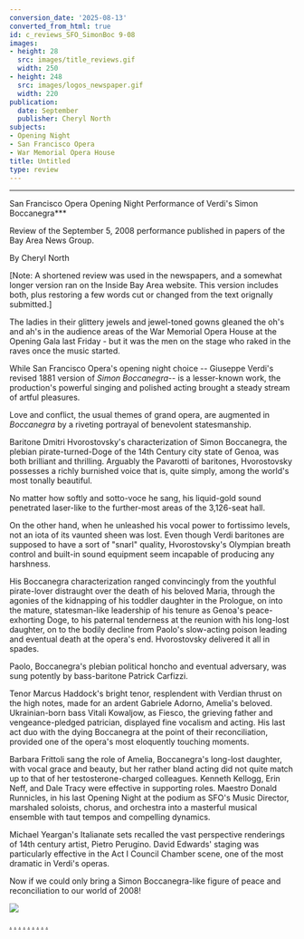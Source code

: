 ```yaml
---
conversion_date: '2025-08-13'
converted_from_html: true
id: c_reviews_SFO_SimonBoc 9-08
images:
- height: 28
  src: images/title_reviews.gif
  width: 250
- height: 248
  src: images/logos_newspaper.gif
  width: 220
publication:
  date: September
  publisher: Cheryl North
subjects:
- Opening Night
- San Francisco Opera
- War Memorial Opera House
title: Untitled
type: review
---
```


***

San Francisco Opera Opening Night Performance of Verdi's Simon Boccanegra***

Review of the September 5, 2008 performance published in papers of the Bay Area News Group.

By Cheryl North

[Note: A shortened review was used in the newspapers, and a somewhat longer version ran on the Inside Bay Area website. This version includes both, plus restoring a few words cut or changed from the text orignally submitted.]

The ladies in their glittery jewels and jewel-toned gowns gleaned the oh's and ah's in the audience areas of the War Memorial Opera House at the Opening Gala last Friday - but it was the men on the stage who raked in the raves once the music started.

 While San Francisco Opera's opening night choice -- Giuseppe Verdi's revised 1881 version of *Simon Boccanegra*-- is a lesser-known work, the production's powerful singing and polished acting brought a steady stream of artful pleasures.

Love and conflict, the usual themes of grand opera, are augmented in *Boccanegra* by a riveting portrayal of benevolent statesmanship.

 Baritone Dmitri Hvorostovsky's characterization of Simon Boccanegra, the plebian pirate-turned-Doge of the 14th Century city state of Genoa, was both brilliant and thrilling. Arguably the Pavarotti of baritones, Hvorostovsky possesses a richly burnished voice that is, quite simply, among the world's most tonally beautiful.

 No matter how softly and sotto-voce he sang, his liquid-gold sound penetrated laser-like to the further-most areas of the 3,126-seat hall.

On the other hand, when he unleashed his vocal power to fortissimo levels, not an iota of its vaunted sheen was lost. Even though Verdi baritones are supposed to have a sort of "snarl" quality, Hvorostovsky's Olympian breath control and built-in sound equipment seem incapable of producing any harshness.

 His Boccanegra characterization ranged convincingly from the youthful pirate-lover distraught over the death of his beloved Maria, through the agonies of the kidnapping of his toddler daughter in the Prologue, on into the mature, statesman-like leadership of his tenure as Genoa's peace-exhorting Doge, to his paternal tenderness at the reunion with his long-lost daughter, on to the bodily decline from Paolo's slow-acting poison leading and eventual death at the opera's end. Hvorostovsky delivered it all in spades.

 Paolo, Boccanegra's plebian political honcho and eventual adversary, was sung potently by bass-baritone Patrick Carfizzi.

Tenor Marcus Haddock's bright tenor, resplendent with Verdian thrust on the high notes, made for an ardent Gabriele Adorno, Amelia's beloved. Ukrainian-born bass Vitali Kowaljow, as Fiesco, the grieving father and vengeance-pledged patrician, displayed fine vocalism and acting. His last act duo with the dying Boccanegra at the point of their reconciliation, provided one of the opera's most eloquently touching moments.

Barbara Frittoli sang the role of Amelia, Boccanegra's long-lost daughter, with vocal grace and beauty, but her rather bland acting did not quite match up to that of her testosterone-charged colleagues. Kenneth Kellogg, Erin Neff, and Dale Tracy were effective in supporting roles. Maestro Donald Runnicles, in his last Opening Night at the podium as SFO's Music Director, marshaled soloists, chorus, and orchestra into a masterful musical ensemble with taut tempos and compelling dynamics.

 Michael Yeargan's Italianate sets recalled the vast perspective renderings of 14th century artist, Pietro Perugino. David Edwards' staging was particularly effective in the Act I Council Chamber scene, one of the most dramatic in Verdi's operas.

 Now if we could only bring a Simon Boccanegra-like figure of peace and reconciliation to our world of 2008!

![](images/logos_newspaper.gif)

[.](http://www.dunningmarketing.com)
[.](http://www.witnessamerica.com)
[.](http://www.witnessamerica.com/camcorders)
[.](http://www.ksql.com)
[.](http://www.ascendaviation.com)
[.](http://www.echovalleysupply.com)
[.](http://www.northworks.net)
[.](http://www.attainia.com)
[.](http://www.briandunning.com)